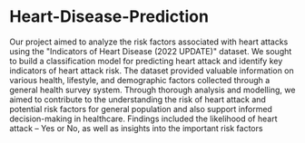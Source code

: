 # Heart-Disease-Prediction
Our project aimed to analyze the risk factors associated with heart attacks using the "Indicators of Heart Disease (2022 UPDATE)" dataset. We sought to build a classification model for predicting heart attack and identify key indicators of heart attack risk. 
The dataset provided valuable information on various health, lifestyle, and demographic factors collected through a general health survey system. Through thorough analysis and modelling, we aimed to contribute to the understanding the risk of heart attack and potential risk factors for general population and also support informed decision-making in healthcare. Findings included the likelihood of heart attack – Yes or No, as well as insights into the important risk factors
